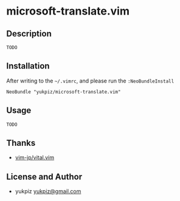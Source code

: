 # microsoft-translate.vim

## Description

``TODO``  


## Installation

After writing to the ``~/.vimrc``, and please run the ``:NeoBundleInstall``

~~~
NeoBundle "yukpiz/microsoft-translate.vim"
~~~


## Usage

``TODO``  


## Thanks

* [vim-jp/vital.vim](https://github.com/vim-jp/vital.vim)


## License and Author

* yukpiz <yukpiz@gmail.com>
